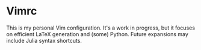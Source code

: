 # Vimrc

This is my personal Vim configuration. It's a work in progress, but it focuses on efficient LaTeX generation and (some) Python. Future expansions may include Julia syntax shortcuts. 
